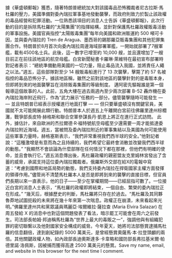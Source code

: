 據《華盛頓郵報》獲悉，隨著特朗普總統加大對該國毒品恐怖獨裁者尼古拉斯·馬杜羅的壓力，美國準備對委內瑞拉軍事基地發動襲擊，而政府則致力於製止該政權的毒品經營和犯罪活動。一位熟悉該項目的消息人士告訴《華盛頓郵報》，此次行動的目的是拆除馬杜羅的“太陽集團”的指揮結構，並針對保護馬杜羅政權販毒活動的軍事設施。美國官員指控“太陽販毒集團”每年向美國和歐洲販運約 500 噸可卡因，並與委內瑞拉的 Tren de Aragua、墨西哥的錫那羅亞販毒集團和其他犯罪集團合作。特朗普於8月首次向委內瑞拉周邊海域部署軍艦，一開始就部署了7艘軍艦，載有4500名士兵。此後，這一數字已增至約 10,000 艘，並且還增加了一艘目前正在前往該地區的航空母艦。白宮新聞秘書卡羅琳·萊維特在最初宣布部署時對記者表示：“總統準備動用美國的一切力量，阻止毒品流入我國，並將責任人繩之以法。”週五，這些部隊對至少 14 艘販毒船進行了 13 次襲擊，擊斃了約 57 名被指控的毒品恐怖分子。據該地區稱，雖然之前對該地區的襲擊針對的是毒販本身，但即將到來的地面襲擊旨在消除販毒集團的等級制度。 邁阿密先驅報誰是第一個報導這個故事的人。此前，五角大樓在過去兩週內至少兩次部署 B-52 轟炸機在委內瑞拉海岸附近飛行，作為“武力展示”任務的一部分。儘管襲擊隨時可能發生 — — 並且特朗普已經表示授權進行地面打擊 — — 但只要華盛頓沒有關鍵官員，美國就不太可能開展此類行動。特朗普本人於週五上午離開白宮前往佛羅里達州棕櫚灘，戰爭部長皮特·赫格斯和聯合空軍參謀長丹·凱恩上將正在進行正式訪問。 此外，據估計，來自歐洲的杰拉爾德·R·福特號航空母艦至少還需要一周才能抵達委內瑞拉附近海域。週五，當被問及委內瑞拉附近的軍事集結以及美國為何可能使用這些軍事力量時，赫格塞斯表示，“我們非常重視我們西半球的安全。”他對記者說：“這種激增是有意而為之且持續的，我們希望它最終會消散並改變我們西半球的動態。” “我顯然不會談論為什麼部隊在任何情況下都在那裡，但他們有明確的使命，並且會執行它。”週五消息傳出後，馬杜羅政權的親密盟友克里姆林宮發出了含蓄的威脅，承諾支持這位委內瑞拉獨裁者。俄羅斯外交部在給X的電報中寫道：“考慮到國際和地區局勢的動態，我們支持委內瑞拉在捍衛國家主權方面發揮的領導作用。”儘管尚不清楚馬杜羅本人是否是即將到來的襲擊的直接目標，但官員們長期以來一直表示，他的日子——至少在掌權期間——已經屈指可數了。一位接近白宮的消息人士表示，“馬杜羅的政權即將結束，一個自由、繁榮的委內瑞拉正在形成。” “幾天后，根據歷史的判斷，馬杜羅將只存在於過去。“馬杜羅及其同夥魯莽地試圖扼殺的未來將在幾十年來第一次喘息。政權正在崩潰，未來看起來光明。”佛羅里達州共和黨眾議員瑪麗亞·埃爾維拉·薩拉查 (Maria Elvira Salazar) 在周五發給 X 的消息中也對這個問題發表了看法，暗示罷工可能會在周六之前發生。司法部長帕姆·邦迪稱馬杜羅為“世界上最大的毒販之一”，強調他與有組織犯罪的密切聯繫以及他對國家安全構成的威脅。今年夏天，她將司法部懸賞逮捕馬杜羅的信息翻倍，達到創紀錄的 5000 萬美元，是曾經懸賞奧薩馬·本·拉登頭顱的兩倍。其他關鍵政權人物，如內政部長迪奧斯達多·卡韋略和國防部長弗拉基米爾·帕德里諾·洛佩斯，因被捕而獲得高達 2500 萬美元的懸賞。Save my name, email, and website in this browser for the next time I comment.